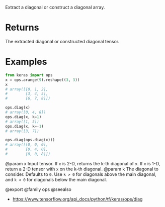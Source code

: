 Extract a diagonal or construct a diagonal array.

# Returns
The extracted diagonal or constructed diagonal tensor.

# Examples
```python
from keras import ops
x = ops.arange(9).reshape((3, 3))
x
# array([[0, 1, 2],
#        [3, 4, 5],
#        [6, 7, 8]])
```

```python
ops.diag(x)
# array([0, 4, 8])
ops.diag(x, k=1)
# array([1, 5])
ops.diag(x, k=-1)
# array([3, 7])
```

```python
ops.diag(ops.diag(x)))
# array([[0, 0, 0],
#        [0, 4, 0],
#        [0, 0, 8]])
```

@param x Input tensor. If `x` is 2-D, returns the k-th diagonal of `x`.
    If `x` is 1-D, return a 2-D tensor with `x` on the k-th diagonal.
@param k The diagonal to consider. Defaults to `0`. Use `k > 0` for diagonals
    above the main diagonal, and `k < 0` for diagonals below
    the main diagonal.

@export
@family ops
@seealso
+ <https://www.tensorflow.org/api_docs/python/tf/keras/ops/diag>

